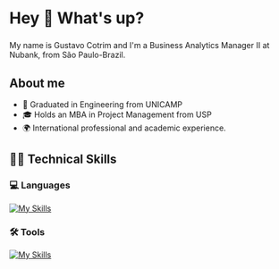 <h1 align="left">Hey 👋 What's up?</h1>

###

<p align="left">My name is Gustavo Cotrim and I'm a Business Analytics Manager II at Nubank, from São Paulo-Brazil.</p>

###


## About me

- 👷 Graduated in Engineering from UNICAMP
- 🎓 Holds an MBA in Project Management from USP
- 🌍 International professional and academic experience.


###

## 🧑‍💻 Technical Skills

### 💻 Languages
[![My Skills](https://skillicons.dev/icons?i=py,scala,r,sqlite)](https://skillicons.dev)

### 🛠️ Tools
[![My Skills](https://skillicons.dev/icons?i=github,gcp,aws,anaconda)](https://skillicons.dev)
